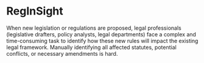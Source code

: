 # RegInSight
When new legislation or regulations are proposed, legal professionals (legislative drafters, policy analysts, legal departments) face a complex and time-consuming task to identify how these new rules will impact the existing legal framework. Manually identifying all affected statutes, potential conflicts, or necessary amendments is hard.
